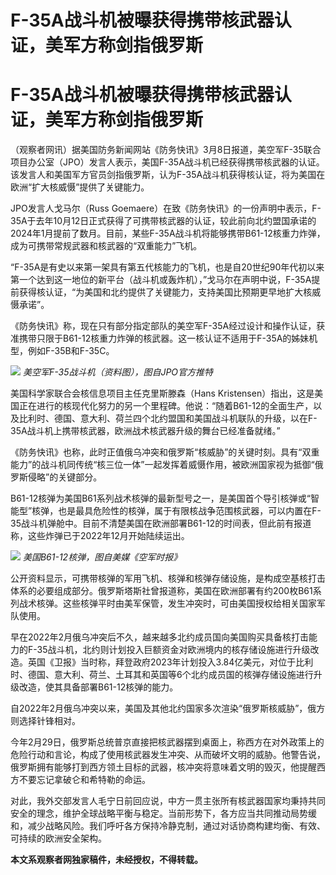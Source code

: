 # F-35A战斗机被曝获得携带核武器认证，美军方称剑指俄罗斯

# F-35A战斗机被曝获得携带核武器认证，美军方称剑指俄罗斯

（观察者网讯）据美国防务新闻网站《防务快讯》3月8日报道，美空军F-35联合项目办公室（JPO）发言人表示，美国F-35A战斗机已经获得携带核武器的认证。该发言人和美国军方官员剑指俄罗斯，认为F-35A战斗机获得核认证，将为美国在欧洲“扩大核威慑”提供了关键能力。

JPO发言人戈马尔（Russ
Goemaere）在致《防务快讯》的一份声明中表示，F-35A于去年10月12日正式获得了可携带核武器的认证，较此前向北约盟国承诺的2024年1月提前了数月。目前，某些F-35A战斗机将能够携带B61-12核重力炸弹，成为可携带常规武器和核武器的“双重能力”飞机。

“F-35A是有史以来第一架具有第五代核能力的飞机，也是自20世纪90年代初以来第一个达到这一地位的新平台（战斗机或轰炸机），”戈马尔在声明中说，F-35A提前获得核认证，“为美国和北约提供了关键能力，支持美国比预期更早地扩大核威慑承诺”。

《防务快讯》称，现在只有部分指定部队的美空军F-35A经过设计和操作认证，获准携带只限于B61-12核重力炸弹的核武器。这一核认证不适用于F-35A的姊妹机型，例如F-35B和F-35C。

![](https://inews.gtimg.com/om_bt/OYmBiGfpRWfRwl7VwMPBAg65JVn_I3EGyexCiFuKdHdaYAA/1000)
_美空军F-35战斗机（资料图），图自JPO官方推特_

美国科学家联合会核信息项目主任克里斯滕森（Hans
Kristensen）指出，这是美国正在进行的核现代化努力的另一个里程碑。他说：“随着B61-12的全面生产，以及比利时、德国、意大利、荷兰四个北约盟国和美国战斗机联队的升级，以在F-35A战斗机上携带核武器，欧洲战术核武器升级的舞台已经准备就绪。”

《防务快讯》也称，此时正值俄乌冲突和俄罗斯“核威胁”的关键时刻。具有“双重能力”的战斗机同传统“核三位一体”一起发挥着威慑作用，被欧洲国家视为抵御“俄罗斯侵略”的关键部分。

B61-12核弹为美国B61系列战术核弹的最新型号之一，是美国首个导引核弹或“智能型”核弹，也是最具危险性的核弹，属于有限核战争范围核武器，可以内置在F-35战斗机弹舱中。目前不清楚美国在欧洲部署B61-12的时间表，但此前有报道称，这些炸弹已于2022年12月开始陆续运出。

![](https://inews.gtimg.com/om_bt/Ox06QlDJlg6sxJ0hh8UEM_i7iSgdck1ZojzE-J2qoVRdgAA/1000)
_美国B61-12核弹，图自美媒《空军时报》_

公开资料显示，可携带核弹的军用飞机、核弹和核弹存储设施，是构成空基核打击体系的必要组成部分。俄罗斯塔斯社曾报道称，美国在欧洲部署有约200枚B61系列战术核弹。这些核弹平时由美军保管，发生冲突时，可由美国授权给相关国家军队使用。

早在2022年2月俄乌冲突后不久，越来越多北约成员国向美国购买具备核打击能力的F-35战斗机，北约则计划投入巨额资金对欧洲境内的核存储设施进行升级改造。英国《卫报》当时称，拜登政府2023年计划投入3.84亿美元，对位于比利时、德国、意大利、荷兰、土耳其和英国等6个北约成员国的核弹存储设施进行升级改造，使其具备部署B61-12核弹的能力。

自2022年2月俄乌冲突以来，美国及其他北约国家多次渲染“俄罗斯核威胁”，俄方则选择针锋相对。

今年2月29日，俄罗斯总统普京直接把核武器摆到桌面上，称西方在对外政策上的危险行动和言论，构成了使用核武器发生冲突、从而破坏文明的威胁。他警告说，俄罗斯拥有能够打到西方领土目标的武器，核冲突将意味着文明的毁灭，他提醒西方不要忘记拿破仑和希特勒的命运。

对此，我外交部发言人毛宁日前回应说，中方一贯主张所有核武器国家均秉持共同安全的理念，维护全球战略平衡与稳定。当前形势下，各方应当共同推动局势缓和，减少战略风险。我们呼吁各方保持冷静克制，通过对话协商构建均衡、有效、可持续的欧洲安全架构。

**本文系观察者网独家稿件，未经授权，不得转载。**

